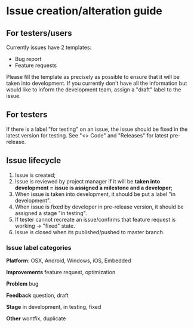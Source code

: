# Issue creation/alteration guide

## For testers/users
Currently issues have 2 templates:
* Bug report
* Feature requests

Please fill the template as precisely as possible to ensure that it will be taken into development. If you currently don't have all the information but would like to inform the development team, assign a "draft" label to the issue.

## For testers
If there is a label "for testing" on an issue, the issue should be fixed in the latest version for testing. See "<> Code" and "Releases" for latest pre-release.
## Issue lifecycle
1. Issue is created;
2. Issue is reviewed by project manager if it will be **taken into development = issue is assigned a milestone and a developer**;
3. When issue is taken into development, it should be put a label "in development".
4. When issue is fixed by developer in pre-release version, it should be assigned a stage "in testing".
5. If tester cannot recreate an issue/confirms that feature request is working -> "fixed" state.
6. Issue is closed when its published/pushed to master branch.

### Issue label categories
**Platform**: OSX, Android, Windows, iOS, Embedded

**Improvements** feature request, optimization

**Problem** bug

**Feedback** question, draft

**Stage** in development, in testing, fixed

**Other** wontfix, duplicate
